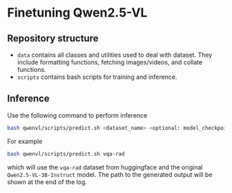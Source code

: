 # Finetuning Qwen2.5-VL

## Repository structure
- `data` contains all classes and utilities used to deal with dataset. They include formatting functions, fetching images/videos, and collate functions.
- `scripts` contains bash scripts for training and inference.

## Inference
Use the following command to perform inference
```sh
bash qwenvl/scripts/predict.sh <dataset_name> <optional: model_checkpoint>
```
For example
```sh
bash qwenvl/scripts/predict.sh vqa-rad
```
which will use the `vqa-rad` dataset from huggingface and the original `Qwen2.5-VL-3B-Instruct` model.
The path to the generated output will be shown at the end of the log.